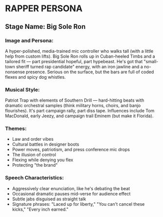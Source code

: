 # RAPPER PERSONA
## Stage Name: Big Sole Ron

### Image and Persona:
A hyper-polished, media-trained mic controller who walks tall (with a little help from custom lifts). Big Sole Ron rolls up in Cuban-heeled Timbs and a tailored fit — part presidential hopeful, part hypebeast. He's got that "small-town sheriff turned rap candidate" energy, with an iron jawline and a no-nonsense presence. Serious on the surface, but the bars are full of coded flexes and spicy dog whistles.

### Musical Style:
Patriot Trap with elements of Southern Drill — hard-hitting beats with dramatic orchestral samples (think military horns, choirs, and banjo flourishes). It's part campaign rally, part diss tape. Influences include Tom MacDonald, early Jeezy, and campaign trail Eminem (but make it Florida).

### Themes:
- Law and order vibes
- Cultural battles in designer boots
- Power moves, patriotism, and press conference mic drops
- The illusion of control
- Flexing while denying you flex
- Protecting "the brand"

### Speech Characteristics:
- Aggressively clear enunciation, like he's debating the beat
- Occasional dramatic pauses mid-verse for audience effect
- Subtle jabs disguised as straight talk
- Signature phrases: "Laced up for liberty," "You can't cancel these kicks," "Every inch earned."
